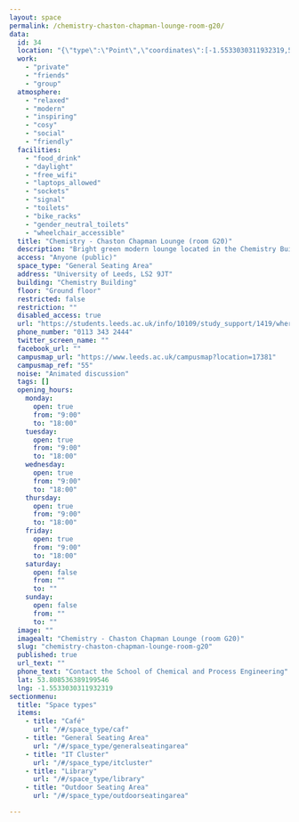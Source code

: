 ```yaml
---
layout: space
permalink: /chemistry-chaston-chapman-lounge-room-g20/
data:
  id: 34
  location: "{\"type\":\"Point\",\"coordinates\":[-1.5533030311932319,53.808536389199546]}"
  work:
    - "private"
    - "friends"
    - "group"
  atmosphere:
    - "relaxed"
    - "modern"
    - "inspiring"
    - "cosy"
    - "social"
    - "friendly"
  facilities:
    - "food_drink"
    - "daylight"
    - "free_wifi"
    - "laptops_allowed"
    - "sockets"
    - "signal"
    - "toilets"
    - "bike_racks"
    - "gender_neutral_toilets"
    - "wheelchair_accessible"
  title: "Chemistry - Chaston Chapman Lounge (room G20)"
  description: "Bright green modern lounge located in the Chemistry Building. The perfect place to study, take a break or explore the scientific magazines that are displayed on the shelves. The couches and the chairs are very comfortable, making the area very welcoming."
  access: "Anyone (public)"
  space_type: "General Seating Area"
  address: "University of Leeds, LS2 9JT"
  building: "Chemistry Building"
  floor: "Ground floor"
  restricted: false
  restriction: ""
  disabled_access: true
  url: "https://students.leeds.ac.uk/info/10109/study_support/1419/where_to_study_on_campus"
  phone_number: "0113 343 2444"
  twitter_screen_name: ""
  facebook_url: ""
  campusmap_url: "https://www.leeds.ac.uk/campusmap?location=17381"
  campusmap_ref: "55"
  noise: "Animated discussion"
  tags: []
  opening_hours:
    monday:
      open: true
      from: "9:00"
      to: "18:00"
    tuesday:
      open: true
      from: "9:00"
      to: "18:00"
    wednesday:
      open: true
      from: "9:00"
      to: "18:00"
    thursday:
      open: true
      from: "9:00"
      to: "18:00"
    friday:
      open: true
      from: "9:00"
      to: "18:00"
    saturday:
      open: false
      from: ""
      to: ""
    sunday:
      open: false
      from: ""
      to: ""
  image: ""
  imagealt: "Chemistry - Chaston Chapman Lounge (room G20)"
  slug: "chemistry-chaston-chapman-lounge-room-g20"
  published: true
  url_text: ""
  phone_text: "Contact the School of Chemical and Process Engineering"
  lat: 53.808536389199546
  lng: -1.5533030311932319
sectionmenu:
  title: "Space types"
  items:
    - title: "Café"
      url: "/#/space_type/caf"
    - title: "General Seating Area"
      url: "/#/space_type/generalseatingarea"
    - title: "IT Cluster"
      url: "/#/space_type/itcluster"
    - title: "Library"
      url: "/#/space_type/library"
    - title: "Outdoor Seating Area"
      url: "/#/space_type/outdoorseatingarea"

---
```

